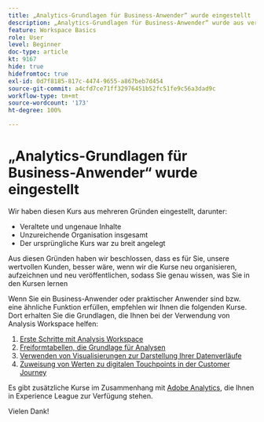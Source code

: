 ```yaml
---
title: „Analytics-Grundlagen für Business-Anwender“ wurde eingestellt
description: „Analytics-Grundlagen für Business-Anwender“ wurde aus verschiedenen Gründen eingestellt.
feature: Workspace Basics
role: User
level: Beginner
doc-type: article
kt: 9167
hide: true
hidefromtoc: true
exl-id: 0d7f8185-817c-4474-9655-a867beb7d454
source-git-commit: a4cfd7ce71ff32976451b52fc51fe9c56a3dad9c
workflow-type: tm+mt
source-wordcount: '173'
ht-degree: 100%

---
```


# „Analytics-Grundlagen für Business-Anwender“ wurde eingestellt

Wir haben diesen Kurs aus mehreren Gründen eingestellt, darunter:

* Veraltete und ungenaue Inhalte
* Unzureichende Organisation insgesamt
* Der ursprüngliche Kurs war zu breit angelegt

Aus diesen Gründen haben wir beschlossen, dass es für Sie, unsere wertvollen Kunden, besser wäre, wenn wir die Kurse neu organisieren, aufzeichnen und neu veröffentlichen, sodass Sie genau wissen, was Sie in den Kursen lernen

Wenn Sie ein Business-Anwender oder praktischer Anwender sind bzw. eine ähnliche Funktion erfüllen, empfehlen wir Ihnen die folgenden Kurse. Dort erhalten Sie die Grundlagen, die Ihnen bei der Verwendung von Analysis Workspace helfen:

1. [Erste Schritte mit Analysis Workspace](https://experienceleague.adobe.com/?recommended=Analytics-U-1-2020.1.workspace&amp;lang=de)
1. [Freiformtabellen, die Grundlage für Analysen](https://experienceleague.adobe.com/?recommended=Analytics-U-1-2020.3)
1. [Verwenden von Visualisierungen zur Darstellung Ihrer Datenverläufe](https://experienceleague.adobe.com/?recommended=Analytics-U-1-2021.1.visualizations&amp;lang=de)
1. [Zuweisung von Werten zu digitalen Touchpoints in der Customer Journey](https://experienceleague.adobe.com/?recommended=Analytics-U-1-2020.2&amp;lang=de)

Es gibt zusätzliche Kurse im Zusammenhang mit [Adobe Analytics](https://experienceleague.adobe.com/?recommended=Analytics-U-1-2020.1.workspace&amp;lang=de), die Ihnen in Experience League zur Verfügung stehen.

Vielen Dank!
